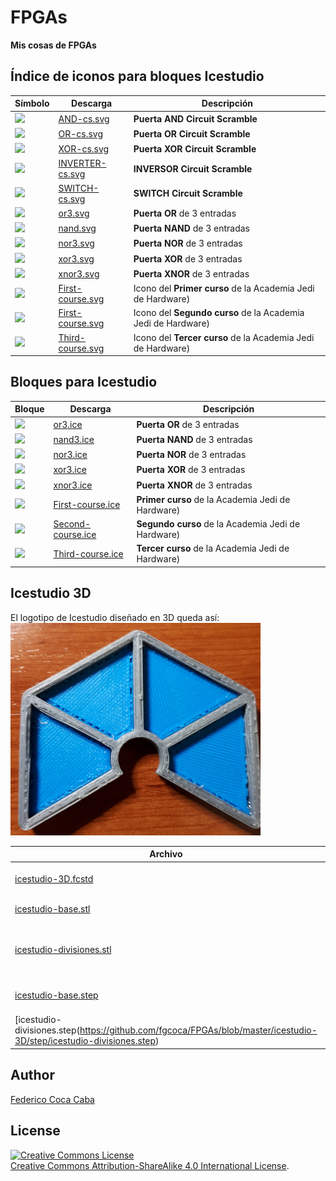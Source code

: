 # FPGAs
**Mis cosas de FPGAs**

## Índice de iconos para bloques Icestudio

| Símbolo | Descarga | Descripción |
|---------|----------|-------------|
| ![](https://github.com/fgcoca/FPGAs/blob/master/Circuit-scramble/AND-cs.svg?sanitize=true) |  [AND-cs.svg](https://github.com/fgcoca/FPGAs/blob/master/Circuit-scramble/AND-cs.svg) | **Puerta AND Circuit Scramble** |
| ![](https://github.com/fgcoca/FPGAs/blob/master/Circuit-scramble/OR-cs.svg?sanitize=true) |  [OR-cs.svg](https://github.com/fgcoca/FPGAs/blob/master/Circuit-scramble/OR-cs.svg) | **Puerta OR Circuit Scramble** |
| ![](https://github.com/fgcoca/FPGAs/blob/master/Circuit-scramble/XOR-cs.svg?sanitize=true) |  [XOR-cs.svg](https://github.com/fgcoca/FPGAs/blob/master/Circuit-scramble/XOR-cs.svg) | **Puerta XOR Circuit Scramble** |
| ![](https://github.com/fgcoca/FPGAs/blob/master/Circuit-scramble/INVERTER-cs.svg?sanitize=true) |  [INVERTER-cs.svg](https://github.com/fgcoca/FPGAs/blob/master/Circuit-scramble/INVERTER-cs.svg) | **INVERSOR Circuit Scramble** |
| ![](https://github.com/fgcoca/FPGAs/blob/master/Circuit-scramble/SWITCH-cs.svg?sanitize=true) |  [SWITCH-cs.svg](https://github.com/fgcoca/FPGAs/blob/master/Circuit-scramble/SWITCH-cs.svg) | **SWITCH Circuit Scramble** |
| ![](https://github.com/fgcoca/FPGAs/blob/master/Logic-Gates/iconos/or3.svg?sanitize=true) |  [or3.svg](https://github.com/fgcoca/FPGAs/blob/master/Logic-Gates/iconos/or3.svg) | **Puerta OR** de 3 entradas |
| ![](https://github.com/fgcoca/FPGAs/blob/master/Logic-Gates/iconos/nand3.svg?sanitize=true) |  [nand.svg](https://github.com/fgcoca/FPGAs/blob/master/Logic-Gates/iconos/nand3.svg) | **Puerta NAND** de 3 entradas |
| ![](https://github.com/fgcoca/FPGAs/blob/master/Logic-Gates/iconos/nor3.svg?sanitize=true) |  [nor3.svg](https://github.com/fgcoca/FPGAs/blob/master/Logic-Gates/iconos/nor3.svg) | **Puerta NOR** de 3 entradas |
| ![](https://github.com/fgcoca/FPGAs/blob/master/Logic-Gates/iconos/xor3.svg?sanitize=true) |  [xor3.svg](https://github.com/fgcoca/FPGAs/blob/master/Logic-Gates/iconos/xor3.svg) | **Puerta XOR** de 3 entradas |
| ![](https://github.com/fgcoca/FPGAs/blob/master/Logic-Gates/iconos/xnor3.svg?sanitize=true) |  [xnor3.svg](https://github.com/fgcoca/FPGAs/blob/master/Logic-Gates/iconos/xnor3.svg) | **Puerta XNOR** de 3 entradas |
| ![](https://github.com/fgcoca/FPGAs/blob/master/Courses/icons/First-course.svg?sanitize=true) |  [First-course.svg](https://github.com/fgcoca/FPGAs/blob/master/Courses/icons/First-course.svg) | Icono del **Primer curso** de la Academia Jedi de Hardware) |
| ![](https://github.com/fgcoca/FPGAs/blob/master/Courses/icons/Second-course.svg?sanitize=true) |  [First-course.svg](https://github.com/fgcoca/FPGAs/blob/master/Courses/icons/Second-course.svg) | Icono del **Segundo curso** de la Academia Jedi de Hardware) |
| ![](https://github.com/fgcoca/FPGAs/blob/master/Courses/icons/Third-course.svg?sanitize=true) |  [Third-course.svg](https://github.com/fgcoca/FPGAs/blob/master/Courses/icons/Third-course.svg) | Icono del **Tercer curso** de la Academia Jedi de Hardware) |

## Bloques para Icestudio

| Bloque | Descarga | Descripción |
|--------|----------|-------------|
| ![](https://github.com/fgcoca/FPGAs/blob/master/Logic-Gates/bloques/block-or3.svg?sanitize=true) | [or3.ice](https://github.com/fgcoca/FPGAs/blob/master/Logic-Gates/bloques/or3.ice) | **Puerta OR** de 3 entradas |
| ![](https://github.com/fgcoca/FPGAs/blob/master/Logic-Gates/bloques/block-nand3.svg?sanitize=true) | [nand3.ice](https://github.com/fgcoca/FPGAs/blob/master/Logic-Gates/bloques/nand3.ice) | **Puerta NAND** de 3 entradas |
| ![](https://github.com/fgcoca/FPGAs/blob/master/Logic-Gates/bloques/block-nor3.svg?sanitize=true) | [nor3.ice](https://github.com/fgcoca/FPGAs/blob/master/Logic-Gates/bloques/nor3.ice) | **Puerta NOR** de 3 entradas |
| ![](https://github.com/fgcoca/FPGAs/blob/master/Logic-Gates/bloques/block-xor3.svg?sanitize=true) | [xor3.ice](https://github.com/fgcoca/FPGAs/blob/master/Logic-Gates/bloques/xor3.ice) | **Puerta XOR** de 3 entradas |
| ![](https://github.com/fgcoca/FPGAs/blob/master/Logic-Gates/bloques/block-xnor3.svg?sanitize=true) | [xnor3.ice](https://github.com/fgcoca/FPGAs/blob/master/Logic-Gates/bloques/xnor3.ice) | **Puerta XNOR** de 3 entradas |
| ![](https://github.com/fgcoca/FPGAs/blob/master/Courses/blocks/block-First-course.svg?sanitize=true) | [First-course.ice](https://github.com/fgcoca/FPGAs/blob/master/Courses/blocks/First-course.ice) | **Primer curso** de la Academia Jedi de Hardware) |
| ![](https://github.com/fgcoca/FPGAs/blob/master/Courses/blocks/block-Second-course.svg?sanitize=true) | [Second-course.ice](https://github.com/fgcoca/FPGAs/blob/master/Courses/blocks/Second-course.ice) | **Segundo curso** de la Academia Jedi de Hardware) |
| ![](https://github.com/fgcoca/FPGAs/blob/master/Courses/blocks/block-Third-course.svg?sanitize=true) | [Third-course.ice](https://github.com/fgcoca/FPGAs/blob/master/Courses/blocks/Third-course.ice) | **Tercer curso** de la Academia Jedi de Hardware) |

## Icestudio 3D

El logotipo de Icestudio diseñado en 3D queda así:  
![Image][10] 

[10]: https://github.com/fgcoca/FPGAs/blob/master/icestudio-3D/images/icestudio-3D-mini.jpg 
 
| Archivo | Descripción |
|---------|-------------|
| [icestudio-3D.fcstd](https://github.com/fgcoca/FPGAs/blob/master/icestudio-3D/src/icestudio-3D.fcstd) | Archivo fuente en **FreeCAD** | 
| [icestudio-base.stl](https://github.com/fgcoca/FPGAs/blob/master/icestudio-3D/stl/icestudio-base.stl) | **STL** para la base | 
| [icestudio-divisiones.stl](https://github.com/fgcoca/FPGAs/blob/master/icestudio-3D/stl/icestudio-divisiones.stl) | **STL** para los trozos en los que se divide la base | 
| [icestudio-base.step](https://github.com/fgcoca/FPGAs/blob/master/icestudio-3D/step/icestudio-base.step) | Formato para otras aplicaciones | 
| [icestudio-divisiones.step(https://github.com/fgcoca/FPGAs/blob/master/icestudio-3D/step/icestudio-divisiones.step) |Formato para otras aplicaciones | 


## **Author**

[Federico Coca Caba](https://github.com/fgcoca)


## **License**
<a rel="license" href="http://creativecommons.org/licenses/by-sa/4.0/"><img alt="Creative Commons License" style="border-width:0" src="https://i.creativecommons.org/l/by-sa/4.0/88x31.png" /></a><br /> <a rel="license" href="http://creativecommons.org/licenses/by-sa/4.0/">Creative Commons Attribution-ShareAlike 4.0 International License</a>.


